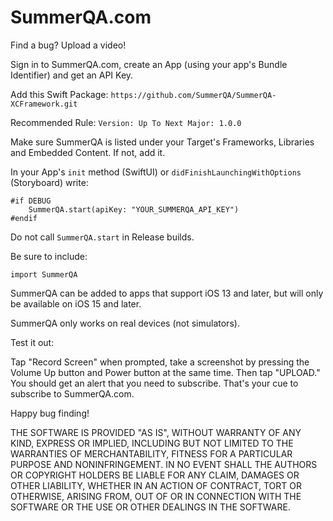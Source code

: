 # SummerQA.com

Find a bug? Upload a video!

Sign in to SummerQA.com, create an App (using your app's Bundle Identifier) and get an API Key.

Add this Swift Package:
`https://github.com/SummerQA/SummerQA-XCFramework.git`

Recommended Rule:
`Version: Up To Next Major: 1.0.0`

Make sure SummerQA is listed under your Target's Frameworks, Libraries and Embedded Content. If not, add it.

In your App's `init` method (SwiftUI) or `didFinishLaunchingWithOptions` (Storyboard) write:
```
#if DEBUG
    SummerQA.start(apiKey: "YOUR_SUMMERQA_API_KEY")
#endif
```
Do not call `SummerQA.start` in Release builds.

Be sure to include:
```
import SummerQA
```

SummerQA can be added to apps that support iOS 13 and later, but will only be available on iOS 15 and later.

SummerQA only works on real devices (not simulators).

Test it out:

Tap "Record Screen" when prompted, take a screenshot by pressing the Volume Up button and Power button at the same time. Then tap "UPLOAD." You should get an alert that you need to subscribe. That's your cue to subscribe to SummerQA.com.

Happy bug finding!

THE SOFTWARE IS PROVIDED "AS IS", WITHOUT WARRANTY OF ANY KIND, EXPRESS OR IMPLIED, INCLUDING BUT NOT LIMITED TO THE WARRANTIES OF MERCHANTABILITY, FITNESS FOR A PARTICULAR PURPOSE AND NONINFRINGEMENT. IN NO EVENT SHALL THE AUTHORS OR COPYRIGHT HOLDERS BE LIABLE FOR ANY CLAIM, DAMAGES OR OTHER LIABILITY, WHETHER IN AN ACTION OF CONTRACT, TORT OR OTHERWISE, ARISING FROM, OUT OF OR IN CONNECTION WITH THE SOFTWARE OR THE USE OR OTHER DEALINGS IN THE SOFTWARE.
